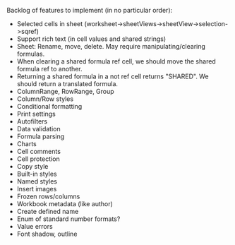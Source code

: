 Backlog of features to implement (in no particular order):

* Selected cells in sheet (worksheet->sheetViews->sheetView->selection->sqref)
* Support rich text (in cell values and shared strings)
* Sheet: Rename, move, delete. May require manipulating/clearing formulas.
* When clearing a shared formula ref cell, we should move the shared formula ref to another.
* Returning a shared formula in a not ref cell returns "SHARED". We should return a translated formula.
* ColumnRange, RowRange, Group
* Column/Row styles
* Conditional formatting
* Print settings
* Autofilters
* Data validation
* Formula parsing
* Charts
* Cell comments
* Cell protection
* Copy style
* Built-in styles
* Named styles
* Insert images
* Frozen rows/columns
* Workbook metadata (like author)
* Create defined name
* Enum of standard number formats?
* Value errors
* Font shadow, outline